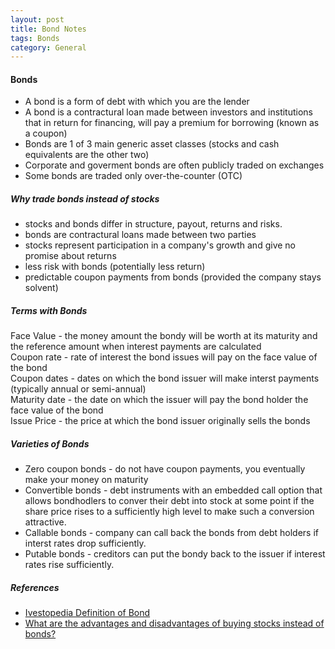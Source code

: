 ```yaml
---
layout: post
title: Bond Notes
tags: Bonds
category: General
---
```

#### Bonds ####
- A bond is a form of debt with which you are the lender 
- A bond is a contractural loan made between investors and institutions that in return for financing, will pay a premium for borrowing (known as a coupon)  
- Bonds are 1 of 3 main generic asset classes (stocks and cash equivalents are the other two)  
- Corporate and goverment bonds are often publicly traded on exchanges
- Some bonds are traded only over-the-counter (OTC)

##### Why trade bonds instead of stocks #####

- stocks and bonds differ in structure, payout, returns and risks.  
- bonds are contractural loans made between two parties  
- stocks represent participation in a company's growth and give no promise about returns  
- less risk with bonds (potentially less return)   
- predictable coupon payments from bonds (provided the company stays solvent)  

##### Terms with Bonds #####

Face Value - the money amount the bondy will be worth at its maturity and the reference amount when interest payments are calculated   
Coupon rate - rate of interest the bond issues will pay on the face value of the bond   
Coupon dates - dates on which the bond issuer will make interst payments (typically annual or semi-annual)  
Maturity date - the date on which the issuer will pay the bond holder the face value of the bond  
Issue Price - the price at which the bond issuer originally sells the bonds  

##### Varieties of Bonds #####

- Zero coupon bonds - do not have coupon payments, you eventually make your money on maturity  
- Convertible bonds - debt instruments with an embedded call option that allows bondhodlers to conver their debt into stock at some point if the share price rises to a sufficiently high level to make such a conversion attractive.
- Callable bonds - company can call back the bonds from debt holders if interst rates drop sufficiently.  
- Putable bonds - creditors can put the bondy back to the issuer if interest rates rise sufficiently.  

##### References #####

- [Ivestopedia Definition of Bond](http://www.investopedia.com/terms/b/bond.asp)  
- [What are the advantages and disadvantages of buying stocks instead of bonds?](http://www.investopedia.com/ask/answers/124.asp)
